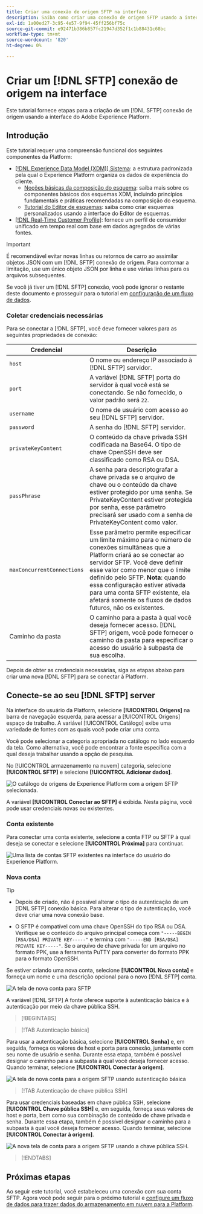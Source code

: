```yaml
---
title: Criar uma conexão de origem SFTP na interface
description: Saiba como criar uma conexão de origem SFTP usando a interface do usuário do Adobe Experience Platform.
exl-id: 1a00ed27-3c95-4e57-9f94-45ff256bf75c
source-git-commit: e92471b386b857fc21947d352f1c1b88431c68bc
workflow-type: tm+mt
source-wordcount: '820'
ht-degree: 0%

---
```


# Criar um [!DNL SFTP] conexão de origem na interface

Este tutorial fornece etapas para a criação de um [!DNL SFTP] conexão de origem usando a interface do Adobe Experience Platform.

## Introdução

Este tutorial requer uma compreensão funcional dos seguintes componentes da Platform:

* [[!DNL Experience Data Model (XDM)] Sistema](../../../../../xdm/home.md): a estrutura padronizada pela qual o Experience Platform organiza os dados de experiência do cliente.
   * [Noções básicas da composição do esquema](../../../../../xdm/schema/composition.md): saiba mais sobre os componentes básicos dos esquemas XDM, incluindo princípios fundamentais e práticas recomendadas na composição do esquema.
   * [Tutorial do Editor de esquemas](../../../../../xdm/tutorials/create-schema-ui.md): saiba como criar esquemas personalizados usando a interface do Editor de esquemas.
* [[!DNL Real-Time Customer Profile]](../../../../../profile/home.md): fornece um perfil de consumidor unificado em tempo real com base em dados agregados de várias fontes.

>[!IMPORTANT]
>
>É recomendável evitar novas linhas ou retornos de carro ao assimilar objetos JSON com um [!DNL SFTP] conexão de origem. Para contornar a limitação, use um único objeto JSON por linha e use várias linhas para os arquivos subsequentes.

Se você já tiver um [!DNL SFTP] conexão, você pode ignorar o restante deste documento e prosseguir para o tutorial em [configuração de um fluxo de dados](../../dataflow/batch/cloud-storage.md).

### Coletar credenciais necessárias

Para se conectar a [!DNL SFTP], você deve fornecer valores para as seguintes propriedades de conexão:

| Credencial | Descrição |
| ---------- | ----------- |
| `host` | O nome ou endereço IP associado à [!DNL SFTP] servidor. |
| `port` | A variável [!DNL SFTP] porta do servidor à qual você está se conectando. Se não fornecido, o valor padrão será `22`. |
| `username` | O nome de usuário com acesso ao seu [!DNL SFTP] servidor. |
| `password` | A senha do [!DNL SFTP] servidor. |
| `privateKeyContent` | O conteúdo da chave privada SSH codificada na Base64. O tipo de chave OpenSSH deve ser classificado como RSA ou DSA. |
| `passPhrase` | A senha para descriptografar a chave privada se o arquivo de chave ou o conteúdo da chave estiver protegido por uma senha. Se PrivateKeyContent estiver protegida por senha, esse parâmetro precisará ser usado com a senha de PrivateKeyContent como valor. |
| `maxConcurrentConnections` | Esse parâmetro permite especificar um limite máximo para o número de conexões simultâneas que a Platform criará ao se conectar ao servidor SFTP. Você deve definir esse valor como menor que o limite definido pelo SFTP. **Nota**: quando essa configuração estiver ativada para uma conta SFTP existente, ela afetará somente os fluxos de dados futuros, não os existentes. |
| Caminho da pasta | O caminho para a pasta à qual você deseja fornecer acesso. [!DNL SFTP] origem, você pode fornecer o caminho da pasta para especificar o acesso do usuário à subpasta de sua escolha. |

Depois de obter as credenciais necessárias, siga as etapas abaixo para criar uma nova [!DNL SFTP] para se conectar à Platform.

## Conecte-se ao seu [!DNL SFTP] server

Na interface do usuário da Platform, selecione **[!UICONTROL Origens]** na barra de navegação esquerda, para acessar a [!UICONTROL Origens] espaço de trabalho. A variável [!UICONTROL Catálogo] exibe uma variedade de fontes com as quais você pode criar uma conta.

Você pode selecionar a categoria apropriada no catálogo no lado esquerdo da tela. Como alternativa, você pode encontrar a fonte específica com a qual deseja trabalhar usando a opção de pesquisa.

No [!UICONTROL armazenamento na nuvem] categoria, selecione **[!UICONTROL SFTP]** e selecione **[!UICONTROL Adicionar dados]**.

![O catálogo de origens de Experience Platform com a origem SFTP selecionada.](../../../../images/tutorials/create/sftp/catalog.png)

A variável **[!UICONTROL Conectar ao SFTP]** é exibida. Nesta página, você pode usar credenciais novas ou existentes.

### Conta existente

Para conectar uma conta existente, selecione a conta FTP ou SFTP à qual deseja se conectar e selecione **[!UICONTROL Próxima]** para continuar.

![Uma lista de contas SFTP existentes na interface do usuário do Experience Platform.](../../../../images/tutorials/create/sftp/existing.png)

### Nova conta

>[!TIP]
>
>* Depois de criado, não é possível alterar o tipo de autenticação de um [!DNL SFTP] conexão básica. Para alterar o tipo de autenticação, você deve criar uma nova conexão base.
>
>* O SFTP é compatível com uma chave OpenSSH do tipo RSA ou DSA. Verifique se o conteúdo do arquivo principal começa com `"-----BEGIN [RSA/DSA] PRIVATE KEY-----"` e termina com `"-----END [RSA/DSA] PRIVATE KEY-----"`. Se o arquivo de chave privada for um arquivo no formato PPK, use a ferramenta PuTTY para converter do formato PPK para o formato OpenSSH.

Se estiver criando uma nova conta, selecione **[!UICONTROL Nova conta]** e forneça um nome e uma descrição opcional para o novo [!DNL SFTP] conta.

![A tela de nova conta para SFTP](../../../../images/tutorials/create/sftp/new.png)

A variável [!DNL SFTP] A fonte oferece suporte à autenticação básica e à autenticação por meio da chave pública SSH.

>[!BEGINTABS]

>[!TAB Autenticação básica]

Para usar a autenticação básica, selecione **[!UICONTROL Senha]** e, em seguida, forneça os valores de host e porta para conexão, juntamente com seu nome de usuário e senha. Durante essa etapa, também é possível designar o caminho para a subpasta à qual você deseja fornecer acesso. Quando terminar, selecione **[!UICONTROL Conectar à origem]**.

![A tela de nova conta para a origem SFTP usando autenticação básica](../../../../images/tutorials/create/sftp/password.png)

>[!TAB Autenticação de chave pública SSH]

Para usar credenciais baseadas em chave pública SSH, selecione **[!UICONTROL Chave pública SSH]**  e, em seguida, forneça seus valores de host e porta, bem como sua combinação de conteúdo de chave privada e senha. Durante essa etapa, também é possível designar o caminho para a subpasta à qual você deseja fornecer acesso. Quando terminar, selecione **[!UICONTROL Conectar à origem]**.

![A nova tela de conta para a origem SFTP usando a chave pública SSH.](../../../../images/tutorials/create/sftp/ssh.png)

>[!ENDTABS]

## Próximas etapas

Ao seguir este tutorial, você estabeleceu uma conexão com sua conta SFTP. Agora você pode seguir para o próximo tutorial e [configure um fluxo de dados para trazer dados do armazenamento em nuvem para a Platform](../../dataflow/batch/cloud-storage.md).
